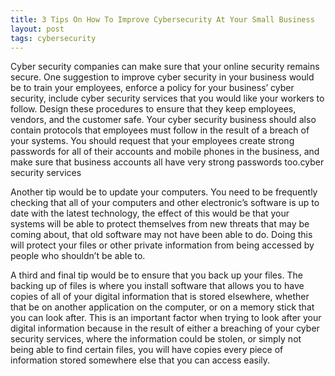 ```yaml
---
title: 3 Tips On How To Improve Cybersecurity At Your Small Business
layout: post
tags: cybersecurity
---
```




Cyber security companies can make sure that your online security remains secure. One suggestion to improve cyber security in your business would be to train your employees, enforce a policy for your business’ cyber security, include cyber security services that you would like your workers to follow. Design these procedures to ensure that they keep employees, vendors, and the customer safe. Your cyber security business should also contain protocols that employees must follow in the result of a breach of your systems. You should request that your employees create strong passwords for all of their accounts and mobile phones in the business, and make sure that business accounts all have very strong passwords too.cyber security services

Another tip would be to update your computers. You need to be frequently checking that all of your computers and other electronic’s software is up to date with the latest technology, the effect of this would be that your systems will be able to protect themselves from new threats that may be coming about, that old software may not have been able to do. Doing this will protect your files or other private information from being accessed by people who shouldn’t be able to.

A third and final tip would be to ensure that you back up your files. The backing up of files is where you install software that allows you to have copies of all of your digital information that is stored elsewhere, whether that be on another application on the computer, or on a memory stick that you can look after. This is an important factor when trying to look after your digital information because in the result of either a breaching of your cyber security services, where the information could be stolen, or simply not being able to find certain files, you will have copies every piece of information stored somewhere else that you can access easily.
